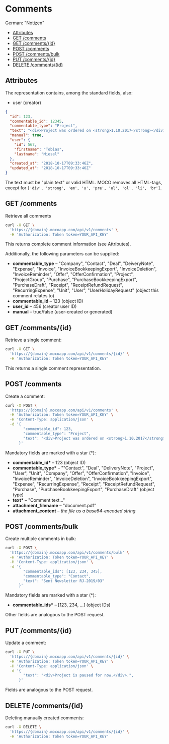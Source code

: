 # Comments

German: "Notizen"

<!-- TOC -->

- [Attributes](#attributes)
- [GET /comments](#get-comments)
- [GET /comments/{id}](#get-commentsid)
- [POST /comments](#post-comments)
- [POST /comments/bulk](#post-commentsbulk)
- [PUT /comments/{id}](#put-commentsid)
- [DELETE /comments/{id}](#delete-commentsid)

<!-- /TOC -->

## Attributes

The representation contains, among the standard fields, also:

- user (creator)

```json
{
  "id": 123,
  "commentable_id": 12345,
  "commentable_type": "Project",
  "text": "<div>Project was ordered on <strong>1.10.2017</strong></div>.",
  "manual": true,
  "user": {
    "id": 567,
    "firstname": "Tobias",
    "lastname": "Miesel"
  },
  "created_at": "2018-10-17T09:33:46Z",
  "updated_at": "2018-10-17T09:33:46Z"
}
```

The text must be "plain text" or valid HTML. MOCO removes all HTML-tags, except for `['div', 'strong', 'em', 'u', 'pre', 'ul', 'ol', 'li', 'br']`.

## GET /comments

Retrieve all comments

```bash
curl -X GET \
  'https://{domain}.mocoapp.com/api/v1/comments' \
  -H 'Authorization: Token token=YOUR_API_KEY'
```

This returns complete comment information (see Attributes).

Additionally, the following parameters can be supplied:

- **commentable_type** – "Company", "Contact", "Deal", "DeiveryNote", "Expense", "Invoice", "InvoiceBookkeepingExport", "InvoiceDeletion", "InvoiceReminder", "Offer", "OfferConfirmation", "Project", "ProjectGroup", "Purchase", "PurchaseBookkeepingExport", "PurchaseDraft", "Receipt", "ReceiptRefundRequest", "RecurringExpense", "Unit", "User", "UserHolidayRequest" (object this comment relates to)
- **commentable_id** – 123 (object ID)
- **user_id** – 456 (creator user ID)
- **manual** – true/false (user-created or generated)

## GET /comments/{id}

Retrieve a single comment:

```bash
curl -X GET \
  'https://{domain}.mocoapp.com/api/v1/comments/{id}' \
  -H 'Authorization: Token token=YOUR_API_KEY'
```

This returns a single comment representation.

## POST /comments

Create a comment:

```bash
curl -X POST \
  'https://{domain}.mocoapp.com/api/v1/comments' \
  -H 'Authorization: Token token=YOUR_API_KEY' \
  -H 'Content-Type: application/json' \
  -d '{
        "commentable_id": 123,
        "commentable_type": "Project",
        "text": "<div>Project was ordered on <strong>1.10.2017</strong></div>."
      }'
```

Mandatory fields are marked with a star (\*):

- **commentable_id\*** – 123 (object ID)
- **commentable_type\*** – ""Contact", "Deal", "DeliveryNote", "Project", "User", "Unit", "Company", "Offer", "OfferConfirmation", "Invoice", "InvoiceReminder", "InvoiceDeletion", "InvoiceBookkeepingExport", "Expense", "RecurringExpense", "Receipt", "ReceiptRefundRequest", "Purchase", "PurchaseBookkeepingExport", "PurchaseDraft" (object type)
- **text\*** – "Comment text..."
- **attachment_filename** – "document.pdf"
- **attachment_content** – _the file as a base64-encoded string_

## POST /comments/bulk

Create multiple comments in bulk:

```bash
curl -X POST \
  'https://{domain}.mocoapp.com/api/v1/comments/bulk' \
  -H 'Authorization: Token token=YOUR_API_KEY' \
  -H 'Content-Type: application/json' \
  -d '{
        "commentable_ids": [123, 234, 345],
        "commentable_type": "Contact",
        "text": "Sent Newsletter RJ-2019/03"
      }'
```

Mandatory fields are marked with a star (\*):

- **commentable_ids\*** – [123, 234, ...] (object IDs)

Other fields are analogous to the POST request.

## PUT /comments/{id}

Update a comment:

```bash
curl -X PUT \
  'https://{domain}.mocoapp.com/api/v1/comments/{id}' \
  -H 'Authorization: Token token=YOUR_API_KEY' \
  -H 'Content-Type: application/json' \
  -d '{
        "text": "<div>Project is paused for now.</div>.",
      }'
```

Fields are analogous to the POST request.

## DELETE /comments/{id}

Deleting manually created comments:

```bash
curl -X DELETE \
  'https://{domain}.mocoapp.com/api/v1/comments/{id}' \
  -H 'Authorization: Token token=YOUR_API_KEY'
```
